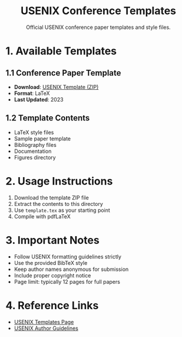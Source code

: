 <h1 align="center">USENIX Conference Templates</h1>

<div align="center">
Official USENIX conference paper templates and style files.
</div>

# 1. Available Templates

## 1.1 Conference Paper Template
- **Download**: [USENIX Template (ZIP)](https://www.usenix.org/sites/default/files/usenix2019_v3.1.zip)
- **Format**: LaTeX
- **Last Updated**: 2023

## 1.2 Template Contents
- LaTeX style files
- Sample paper template
- Bibliography files
- Documentation
- Figures directory

# 2. Usage Instructions

1. Download the template ZIP file
2. Extract the contents to this directory
3. Use `template.tex` as your starting point
4. Compile with pdfLaTeX

# 3. Important Notes

- Follow USENIX formatting guidelines strictly
- Use the provided BibTeX style
- Keep author names anonymous for submission
- Include proper copyright notice
- Page limit: typically 12 pages for full papers

# 4. Reference Links

- [USENIX Templates Page](https://www.usenix.org/conferences/author-resources/paper-templates)
- [USENIX Author Guidelines](https://www.usenix.org/conferences/author-resources) 